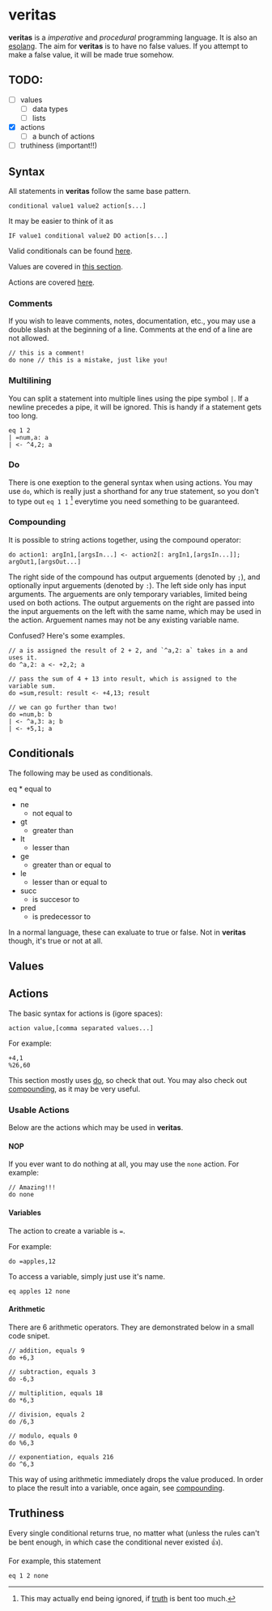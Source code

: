 # veritas

**veritas** is a *imperative* and *procedural* programming language. It is also an [esolang](https://esolangs.org/wiki/Esoteric_programming_language). The aim for **veritas** is to have no false values. If you attempt to make a false value, it will be made true somehow.

## TODO:

- [ ] values
	- [ ] data types
	- [ ] lists
- [x] actions
	- [ ] a bunch of actions
- [ ] truthiness (important!!)

## Syntax

All statements in **veritas** follow the same base pattern.

```
conditional value1 value2 action[s...]
```

It may be easier to think of it as

```
IF value1 conditional value2 DO action[s...]
```

Valid conditionals can be found [here](#conditionals).

Values are covered in [this section](#values).

Actions are covered [here](#actions).

### Comments

If you wish to leave comments, notes, documentation, etc., you may use a double slash at the beginning of a line. Comments at the end of a line are not allowed.

```
// this is a comment!
do none // this is a mistake, just like you!
```

### Multilining

You can split a statement into multiple lines using the pipe symbol `|`. If a newline precedes a pipe, it will be ignored. This is handy if a statement gets too long.

```
eq 1 2
| =num,a: a
| <- ^4,2; a
```

### Do

There is one exeption to the general syntax when using actions. You may use `do`, which is really just a shorthand for any true statement, so you don't to type out `eq 1 1` [^a] everytime you need something to be guaranteed. 

[^a]: This may actually end being ignored, if [truth](#truthiness) is bent too much.

### Compounding

It is possible to string actions together, using the compound operator:

```
do action1: argIn1,[argsIn...] <- action2[: argIn1,[argsIn...]]; argOut1,[argsOut...]
```

The right side of the compound has output arguements (denoted by `;`), and optionally input arguements (denoted by `:`). The left side only has input arguments. The arguements are only temporary variables, limited being used on both actions. The output arguements on the right are passed into the input arguements on the left with the same name, which may be used in the action. Arguement names may not be any existing variable name. 

Confused? Here's some examples.

```
// a is assigned the result of 2 + 2, and `^a,2: a` takes in a and uses it.
do ^a,2: a <- +2,2; a

// pass the sum of 4 + 13 into result, which is assigned to the variable sum.
do =sum,result: result <- +4,13; result

// we can go further than two!
do =num,b: b
| <- ^a,3: a; b
| <- +5,1; a
```

## Conditionals

The following may be used as conditionals.

eq
	* equal to
* ne
	* not equal to
* gt
	* greater than
* lt
	* lesser than
* ge
	* greater than or equal to
* le
	* lesser than or equal to
* succ
	* is succesor to
* pred
	* is predecessor to

In a normal language, these can exaluate to true or false. Not in **veritas** though, it's true or not at all.

## Values

## Actions

The basic syntax for actions is (igore spaces):

```
action value,[comma separated values...]
```

For example:

```
+4,1
%26,60
```

This section mostly uses [do](#do), so check that out. You may also check out [compounding](#compounding), as it may be very useful.

### Usable Actions

Below are the actions which may be used in **veritas**.

#### NOP

If you ever want to do nothing at all, you may use the `none` action. For example:

```
// Amazing!!!
do none
```

#### Variables

The action to create a variable is `=`.

For example:

```
do =apples,12
```

To access a variable, simply just use it's name.

```
eq apples 12 none
```

#### Arithmetic

There are 6 arithmetic operators. They are demonstrated below in a small code snipet.

```
// addition, equals 9
do +6,3

// subtraction, equals 3
do -6,3

// multiplition, equals 18
do *6,3

// division, equals 2
do /6,3

// modulo, equals 0
do %6,3

// exponentiation, equals 216
do ^6,3
```

This way of using arithmetic immediately drops the value produced. In order to place the result into a variable, once again, see [compounding](#compounding).

## Truthiness

Every single conditional returns true, no matter what (unless the rules can't be bent enough, in which case the conditional never existed 👍). 

For example, this statement

```
eq 1 2 none
```
